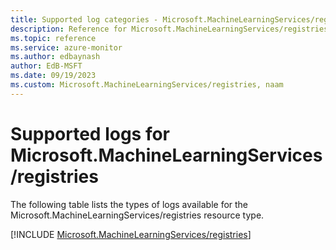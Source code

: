 ```yaml
---
title: Supported log categories - Microsoft.MachineLearningServices/registries
description: Reference for Microsoft.MachineLearningServices/registries in Azure Monitor Logs.
ms.topic: reference
ms.service: azure-monitor
ms.author: edbaynash
author: EdB-MSFT
ms.date: 09/19/2023
ms.custom: Microsoft.MachineLearningServices/registries, naam
---
```





# Supported logs for Microsoft.MachineLearningServices/registries  
The following table lists the types of logs available for the Microsoft.MachineLearningServices/registries resource type.
  
  
[!INCLUDE [Microsoft.MachineLearningServices/registries](./includes/Microsoft-MachineLearningServices-registries-logs-include.md)]
  
